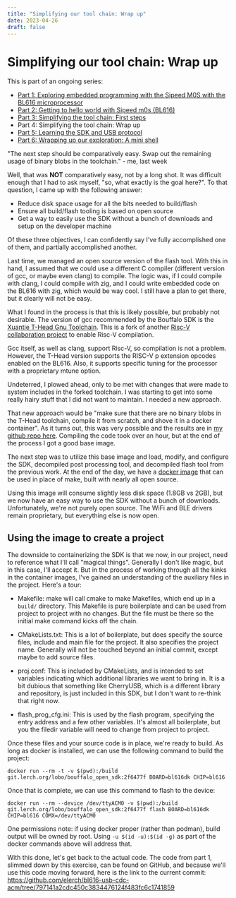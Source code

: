 ```yaml
---
title: "Simplifying our tool chain: Wrap up"
date: 2023-04-26
draft: false
---
```


Simplifying our tool chain: Wrap up
===================================

This is part of an ongoing series:

* [Part 1: Exploring embedded programming with the Sipeed M0S with the BL616 microprocessor](/exploring-embedded-programming-with-sipeed-m0s-bl616/)
* [Part 2: Getting to hello world with Sipeed m0s (BL616)](/getting-to-hello-world-with-sipeed-m0s-bl616/)
* [Part 3: Simplifying the tool chain: First steps](/simplifying-our-tool-chain-first-steps/)
* Part 4: Simplifying the tool chain: Wrap up
* [Part 5: Learning the SDK and USB protocol](/learning-the-sdk-and-usb-protocol//)
* [Part 6: Wrapping up our exploration: A mini shell](wrapping-up-our-exploration-a-mini-shell/)

"The next step should be comparatively easy. Swap out the remaining usage of
binary blobs in the toolchain." - me, last week

Well, that was **NOT** comparatively easy, not by a long shot. It was difficult
enough that I had to ask myself, "so, what exactly is the goal here?". To that
question, I came up with the following answer:

* Reduce disk space usage for all the bits needed to build/flash
* Ensure all build/flash tooling is based on open source
* Get a way to easily use the SDK without a bunch of downloads and setup on the developer machine

Of these three objectives, I can confidently say I've fully accomplished one of
them, and partially accomplished another.

Last time, we managed an open source version of the flash tool. With this in
hand, I assumed that we could use a different C compiler (different version
of gcc, or maybe even clang) to compile. The logic was, if I could compile
with clang, I could compile with zig, and I could write embedded code on the
BL616 with zig, which would be way cool. I still have a plan to get there, but
it clearly will not be easy.

What I found in the process is that this is likely possible, but probably not
desirable. The version of gcc recommended by the Bouffalo SDK is the [Xuantie
T-Head Gnu Toolchain](https://github.com/T-head-Semi/xuantie-gnu-toolchain).
This is a fork of another [Risc-V collaboration project](https://github.com/riscv-collab/riscv-gnu-toolchain)
to enable Risc-V compilation.

Gcc itself, as well as clang, support Risc-V, so compilation is not a problem.
However, the T-Head version supports the RISC-V p extension opcodes enabled
on the BL616. Also, it supports specific tuning for the processor with a
proprietary mtune option.

Undeterred, I plowed ahead, only to be met with changes that were made to system
includes in the forked toolchain. I was starting to get into some really hairy
stuff that I did not want to maintain. I needed a new approach.

That new approach would be "make sure that there are no binary blobs in the
T-Head toolchain, compile it from scratch, and shove it in a docker container".
As it turns out, this was very possible and the results are in [my github
repo here](https://github.com/elerch/xuantie-gnu-toolchain-docker). Compiling
the code took over an hour, but at the end of the process I got a good base
image.

The next step was to utilize this base image and load, modify, and configure
the SDK, decompiled post processing tool, and decompiled flash tool from the
previous work. At the end of the day, we have a [docker image](https://github.com/elerch/bouffalo_open_sdk)
that can be used in place of make, built with nearly all open source.

Using this image will consume slightly less disk space (1.8GB vs 2GB), but
we now have an easy way to use the SDK without a bunch of downloads. Unfortunately,
we're not purely open source. The WiFi and BLE drivers remain proprietary,
but everything else is now open.

Using the image to create a project
-----------------------------------

The downside to containerizing the SDK is that we now, in our project, need
to reference what I'll call "magical things". Generally I don't like magic,
but in this case, I'll accept it. But in the process of working through all
the kinks in the container images, I've gained an understanding of the
auxiliary files in the project. Here's a tour:

* Makefile: make will call cmake to make Makefiles, which end up in a `build/`
            directory. This Makefile is pure boilerplate and can be used from
            project to project with no changes. But the file must be there
            so the initial make command kicks off the chain.

* CMakeLists.txt: This is a lot of boilerplate, but does specify the source
                  files, include and main file for the project. It also
                  specifies the project name. Generally will not be touched
                  beyond an initial commit, except maybe to add source files.

* proj.conf: This is included by CMakeLists, and is intended to set variables
             indicating which additional libraries we want to bring in. It is
             a bit dubious that something like CherryUSB, which is a different
             library and repository, is just included in this SDK, but I don't
             want to re-think that right now.

* flash_prog_cfg.ini: This is used by the flash program, specifying the entry
                      address and a few other variables. It's almost all
                      boilerplate, but you the filedir variable will need to
                      change from project to project.

Once these files and your source code is in place, we're ready to build. As
long as docker is installed, we can use the following command to build the
project:

```
docker run --rm -t -v $(pwd):/build git.lerch.org/lobo/bouffalo_open_sdk:2f6477f BOARD=bl616dk CHIP=bl616
```

Once that is complete, we can use this command to flash to the device:

```
docker run --rm --device /dev/ttyACM0 -v $(pwd):/build git.lerch.org/lobo/bouffalo_open_sdk:2f6477f flash BOARD=bl616dk CHIP=bl616 COMX=/dev/ttyACM0
```

One permissions note: if using docker proper (rather than podman), build output
will be owned by root. Using `-u $(id -u):$(id -g)` as part of the docker commands
above will address that.

With this done, let's get back to the actual code. The code from part 1, slimmed
down by this exercise, can be found on GitHub, and because we'll use this code
moving forward, here is the link to the current commit: https://github.com/elerch/bl616-usb-cdc-acm/tree/797141a2cdc450c3834476124f483fc6c1741859
